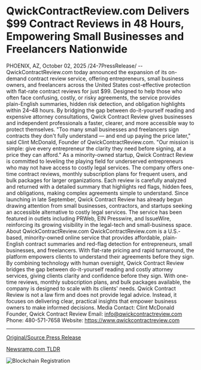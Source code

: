 # QwickContractReview.com Delivers $99 Contract Reviews in 48 Hours, Empowering Small Businesses and Freelancers Nationwide

PHOENIX, AZ, October 02, 2025 /24-7PressRelease/ -- QwickContractReview.com today announced the expansion of its on-demand contract review service, offering entrepreneurs, small business owners, and freelancers across the United States cost-effective protection with flat-rate contract reviews for just $99.  Designed to help those who often face confusing, costly, or risky agreements, the service provides plain-English summaries, hidden risk detection, and obligation highlights within 24–48 hours. By bridging the gap between do-it-yourself reading and expensive attorney consultations, Qwick Contract Review gives businesses and independent professionals a faster, clearer, and more accessible way to protect themselves.  "Too many small businesses and freelancers sign contracts they don't fully understand — and end up paying the price later," said Clint McDonald, Founder of QwickContractReview.com. "Our mission is simple: give every entrepreneur the clarity they need before signing, at a price they can afford."  As a minority-owned startup, Qwick Contract Review is committed to leveling the playing field for underserved entrepreneurs who may not have access to costly legal services. The company offers one-time contract reviews, monthly subscription plans for frequent users, and bulk packages for larger organizations. Each review is carefully analyzed and returned with a detailed summary that highlights red flags, hidden fees, and obligations, making complex agreements simple to understand.  Since launching in late September, Qwick Contract Review has already begun drawing attention from small businesses, contractors, and startups seeking an accessible alternative to costly legal services. The service has been featured in outlets including PRWeb, EIN Presswire, and IssueWire, reinforcing its growing visibility in the legal-tech and small-business space.  About QwickContractReview.com  QwickContractReview.com is a U.S.-based, minority-owned online service that provides affordable, plain-English contract summaries and red-flag detection for entrepreneurs, small businesses, and freelancers. With flat-rate pricing and rapid turnaround, the platform empowers clients to understand their agreements before they sign.  By combining technology with human oversight, Qwick Contract Review bridges the gap between do-it-yourself reading and costly attorney services, giving clients clarity and confidence before they sign. With one-time reviews, monthly subscription plans, and bulk packages available, the company is designed to scale with its clients' needs.  Qwick Contract Review is not a law firm and does not provide legal advice. Instead, it focuses on delivering clear, practical insights that empower business owners to make informed decisions.  Media Contact: Clint McDonald Founder, Qwick Contract Review Email: info@qwickcontractreview.com Phone: 480-571-7658 Website: https://www.qwickcontractreview.com 

---

[Original/Source Press Release](https://www.24-7pressrelease.com/press-release/527277/qwickcontractreviewcom-delivers-99-contract-reviews-in-48-hours-empowering-small-businesses-and-freelancers-nationwide)
                    

[Newsramp.com TLDR](https://newsramp.com/curated-news/qwick-contract-review-expands-99-service-for-small-businesses/0e525cbc3b68f60da1e4624929a5eeef) 

 

 



![Blockchain Registration](https://cdn.newsramp.app/24-7PressRelease/qrcode/2510/2/notem1Wj.webp)